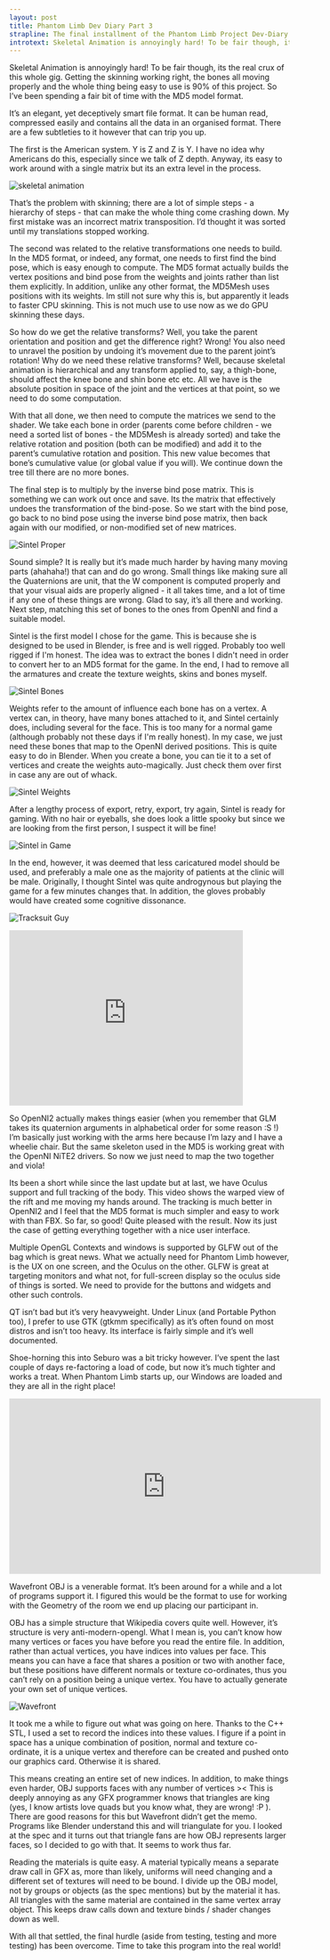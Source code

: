 ```yaml
---
layout: post
title: Phantom Limb Dev Diary Part 3
strapline: The final installment of the Phantom Limb Project Dev-Diary
introtext: Skeletal Animation is annoyingly hard! To be fair though, its the real crux of this whole gig. Getting the skinning working right, the bones all moving properly and the whole thing being easy to use is 90% of this project. So i’ve been spending a fair bit of time with the MD5 model format.
---
```


Skeletal Animation is annoyingly hard! To be fair though, its the real crux of this whole gig. Getting the skinning working right, the bones all moving properly and the whole thing being easy to use is 90% of this project. So I’ve been spending a fair bit of time with the MD5 model format.

It’s an elegant, yet deceptively smart file format. It can be human read, compressed easily and contains all the data in an organised format. There are a few subtleties to it however that can trip you up. 

The first is the American system. Y is Z and Z is Y. I have no idea why Americans do this, especially since we talk of Z depth. Anyway, its easy to work around with a single matrix but its an extra level in the process. 

![skeletal animation](https://31.media.tumblr.com/6eb21831e9ca543c10c4bbd40ff629f3/tumblr_inline_mwtllltESP1rjqjsc.png)

That’s the problem with skinning; there are a lot of simple steps - a hierarchy of steps - that can make the whole thing come crashing down. My first mistake was an incorrect matrix transposition. I’d thought it was sorted until my translations stopped working.

The second was related to the relative transformations one needs to build. In the MD5 format, or indeed, any format, one needs to first find the bind pose, which is easy enough to compute. The MD5 format actually builds the vertex positions and bind pose from the weights and joints rather than list them explicitly. In addition, unlike any other format, the MD5Mesh uses positions with its weights. Im still not sure why this is, but apparently it leads to faster CPU skinning. This is not much use to use now as we do GPU skinning these days. 

So how do we get the relative transforms? Well, you take the parent orientation and position and get the difference right? Wrong! You also need to unravel the position by undoing it’s movement due to the parent joint’s rotation! Why do we need these relative transforms? Well, because skeletal animation is hierarchical and any transform applied to, say, a thigh-bone, should affect the knee bone and shin bone etc etc. All we have is the absolute position in space of the joint and the vertices at that point, so we need to do some computation.

With that all done, we then need to compute the matrices we send to the shader. We take each bone in order (parents come before children - we need a sorted list of bones - the MD5Mesh is already sorted) and take the relative rotation and position (both can be modified) and add it to the parent’s cumulative rotation and position. This new value becomes that bone’s cumulative value (or global value if you will). We continue down the tree till there are no more bones.

The final step is to multiply by the inverse bind pose matrix. This is something we can work out once and save. Its the matrix that effectively undoes the transformation of the bind-pose. So we start with the bind pose, go back to no bind pose using the inverse bind pose matrix, then back again with our modified, or non-modified set of new matrices. 

![Sintel Proper](http://farm6.staticflickr.com/5550/12318304625_dbed7729a7.jpg)

Sound simple? It is really but it’s made much harder by having many moving parts (ahahaha!) that can and do go wrong. Small things like making sure all the Quaternions are unit, that the W component is computed properly and that your visual aids are properly aligned - it all takes time, and a lot of time if any one of these things are wrong. Glad to say, it’s all there and working. Next step, matching this set of bones to the ones from OpenNI and find a suitable model.

Sintel is the first model I chose for the game. This is because she is designed to be used in Blender, is free and is well rigged. Probably too well rigged if I'm honest. The idea was to extract the bones I didn't need in order to convert her to an MD5 format for the game. In the end, I had to remove all the armatures and create the texture weights, skins and bones myself.

![Sintel Bones](http://farm6.staticflickr.com/5516/12318308255_eb3b5d9aee.jpg)

Weights refer to the amount of influence each bone has on a vertex. A vertex can, in theory, have many bones attached to it, and Sintel certainly does, including several for the face. This is too many for a normal game (although probably not these days if I'm really honest). In my case, we just need these bones that map to the OpenNI derived positions. This is quite easy to do in Blender. When you create a bone, you can tie it to a set of vertices and create the weights auto-magically. Just check them over first in case any are out of whack.

![Sintel Weights](http://farm4.staticflickr.com/3667/12318460703_24c4e06071.jpg)

After a lengthy process of export, retry, export, try again, Sintel is ready for gaming. With no hair or eyeballs, she does look a little spooky but since we are looking from the first person, I suspect it will be fine!

![Sintel in Game](http://farm8.staticflickr.com/7424/12318737434_ae0b14b9b4.jpg)

In the end, however, it was deemed that less caricatured model should be used, and preferably a male one as the majority of patients at the clinic will be male. Originally, I thought Sintel was quite androgynous but playing the game for a few minutes changes that. In addition, the gloves probably would have created some cognitive dissonance.

![Tracksuit Guy](http://farm4.staticflickr.com/3783/12318738024_11f4cb01e2.jpg)


<iframe width="420" height="315" src="https://www.youtube.com/embed/sI57F-j-7jM" frameborder="0" allowfullscreen></iframe>

So OpenNI2 actually makes things easier (when you remember that GLM takes its quaternion arguments in alphabetical order for some reason :S !) I’m basically just working with the arms here because I’m lazy and I have a wheelie chair. But the same skeleton used in the MD5 is working great with the OpenNI NiTE2 drivers. So now we just need to map the two together and viola!


Its been a short while since the last update but at last, we have Oculus support and full tracking of the body. This video shows the warped view of the rift and me moving my hands around. The tracking is much better in OpenNI2 and I feel that the MD5 format is much simpler and easy to work with than FBX. So far, so good! Quite pleased with the result. Now its just the case of getting everything together with a nice user interface.


Multiple OpenGL Contexts and windows is supported by GLFW out of the bag which is great news. What we actually need for Phantom Limb however, is the UX on one screen, and the Oculus on the other. GLFW is great at targeting monitors and what not, for full-screen display so the oculus side of things is sorted. We need to provide for the buttons and widgets and other such controls.

QT isn’t bad but it’s very heavyweight. Under Linux (and Portable Python too), I prefer to use GTK (gtkmm specifically) as it’s often found on most distros and isn’t too heavy. Its interface is fairly simple and it’s well documented.

Shoe-horning this into Seburo was a bit tricky however. I’ve spent the last couple of days re-factoring a load of code, but now it’s much tighter and works a treat. When Phantom Limb starts up, our Windows are loaded and they are all in the right place!

<iframe width="560" height="315" src="https://www.youtube.com/embed/xC9cHl3v8bg" frameborder="0" allowfullscreen></iframe>


Wavefront OBJ is a venerable format. It’s been around for a while and a lot of programs support it. I figured this would be the format to use for working with the Geometry of the room we end up placing our participant in.

OBJ has a simple structure that Wikipedia covers quite well. However, it’s structure is very anti-modern-opengl. What I mean is, you can’t know how many vertices or faces you have before you read the entire file. In addition, rather than actual vertices, you have indices into values per face. This means you can have a face that shares a position or two with another face, but these positions have different normals or texture co-ordinates, thus you can’t rely on a position being a unique vertex. You have to actually generate your own set of unique vertices.

![Wavefront](http://farm8.staticflickr.com/7407/12318460003_13df18cce3.jpg)

It took me a while to figure out what was going on here. Thanks to the C++ STL, I used a set to record the indices into these values. I figure if a point in space has a unique combination of position, normal and texture co-ordinate, it is a unique vertex and therefore can be created and pushed onto our graphics card. Otherwise it is shared.

This means creating an entire set of new indices. In addition, to make things even harder, OBJ supports faces with any number of vertices >< This is deeply annoying as any GFX programmer knows that triangles are king (yes, I know artists love quads but you know what, they are wrong! :P ). There are good reasons for this but Wavefront didn’t get the memo. Programs like Blender understand this and will triangulate for you. I looked at the spec and it turns out that triangle fans are how OBJ represents larger faces, so I decided to go with that. It seems to work thus far.

Reading the materials is quite easy. A material typically means a separate draw call in GFX as, more than likely, uniforms will need changing and a different set of textures will need to be bound. I divide up the OBJ model, not by groups or objects (as the spec mentions) but by the material it has. All triangles with the same material are contained in the same vertex array object. This keeps draw calls down and texture binds / shader changes down as well. 

With all that settled, the final hurdle (aside from testing, testing and more testing) has been overcome. Time to take this program into the real world!